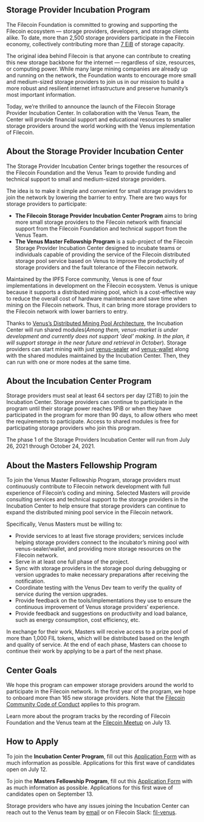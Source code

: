 ## Storage Provider Incubation Program

The Filecoin Foundation is committed to growing and supporting the Filecoin ecosystem — storage providers, developers, and storage clients alike. To date, more than 2,500 storage providers participate in the Filecoin economy, collectively contributing more than [7 EiB](https://filscan.io/) of storage capacity.

The original idea behind Filecoin is that anyone can contribute to creating this new storage backbone for the internet — regardless of size, resources, or computing power. While many large mining companies are already up and running on the network, the Foundation wants to encourage more small and medium-sized storage providers to join us in our mission to build a more robust and resilient internet infrastructure and preserve humanity’s most important information.

Today, we’re thrilled to announce the launch of the Filecoin Storage Provider Incubation Center. In collaboration with the Venus Team, the Center will provide financial support and educational resources to smaller storage providers around the world working with the Venus implementation of Filecoin.

## About the Storage Provider Incubation Center

The Storage Provider Incubation Center brings together the resources of the Filecoin Foundation and the Venus Team to provide funding and technical support to small and medium-sized storage providers.

The idea is to make it simple and convenient for small storage providers to join the network by lowering the barrier to entry. There are two ways for storage providers to participate:

- **The Filecoin Storage Provider Incubation Center Program** aims to bring more small storage providers to the Filecoin network with financial support from the Filecoin Foundation and technical support from the Venus Team.
- **The Venus Master Fellowship Program** is a sub-project of the Filecoin Storage Provider Incubation Center designed to incubate teams or individuals capable of providing the service of the Filecoin distributed storage pool service based on Venus to improve the productivity of storage providers and the fault tolerance of the Filecoin network.

Maintained by the IPFS Force community, Venus is one of four implementations in development on the Filecoin ecosystem. Venus is unique because it supports a distributed mining pool, which is a cost-effective way to reduce the overall cost of hardware maintenance and save time when mining on the Filecoin network. Thus, it can bring more storage providers to the Filecoin network with lower barriers to entry.

Thanks to [Venus’s Distributed Mining Pool Architecture](https://venus.filecoin.io/guide/How-To-Deploy-MingPool.html#mining-architecture), the Incubation Center will run shared modules(*Among them, venus-market is under development and currently does not support 'deal' making. In the plan, it will support storage in the near future and retrieval in October*). Storage providers can start mining with just [venus-sealer](https://github.com/filecoin-project/venus-sealer) and [venus-wallet](https://github.com/filecoin-project/venus-wallet) along with the shared modules maintained by the Incubation Center. Then, they can run with one or more nodes at the same time.

## About the Incubation Center Program

Storage providers must seal at least 64 sectors per day (2TiB) to join the Incubation Center. Storage providers can continue to participate in the program until their storage power reaches 1PiB or when they have participated in the program for more than 90 days, to allow others who meet the requirements to participate. Access to shared modules is free for participating storage providers who join this program.

The phase 1 of the Storage Providers Incubation Center will run from July 26, 2021 through October 24, 2021.

## About the Masters Fellowship Program

To join the Venus Master Fellowship Program, storage providers must continuously contribute to Filecoin network development with full experience of Filecoin’s coding and mining. Selected Masters will provide consulting services and technical support to the storage providers in the Incubation Center to help ensure that storage providers can continue to expand the distributed mining pool service in the Filecoin network.

Specifically, Venus Masters must be willing to:

- Provide services to at least five storage providers; services include helping storage providers connect to the incubator’s mining pool with venus-sealer/wallet, and providing more storage resources on the Filecoin network.
- Serve in at least one full phase of the project.
- Sync with storage providers in the storage pool during debugging or version upgrades to make necessary preparations after receiving the notification.
- Coordinate testing with the Venus Dev team to verify the quality of service during the version upgrades.
- Provide feedback on the tools/implementations they use to ensure the continuous improvement of Venus storage providers’ experience.
- Provide feedback and suggestions on productivity and load balance, such as energy consumption, cost efficiency, etc.

In exchange for their work, Masters will receive access to a prize pool of more than 1,000 FIL tokens, which will be distributed based on the length and quality of service. At the end of each phase, Masters can choose to continue their work by applying to be a part of the next phase.

## Center Goals

We hope this program can empower storage providers around the world to participate in the Filecoin network. In the first year of the program, we hope to onboard more than 165 new storage providers. Note that the [Filecoin Community Code of Conduct](https://github.com/filecoin-project/community/blob/master/CODE_OF_CONDUCT.md) applies to this program.

Learn more about the program tracks by the recording of Filecoin Foundation and the Venus team at the [Filecoin Meetup](https://youtu.be/Sj-lP8wwoB8?t=778) on July 13.

## How to Apply

To join the **Incubation Center Program**, fill out this [Application Form](http://venusteam.mikecrm.com/1lmpQtj) with as much information as possible. Applications for this first wave of candidates open on July 12.

To join the **Masters Fellowship Program**, fill out this [Application Form](http://venusteam.mikecrm.com/KWWYu0F) with as much information as possible. Applications for this first wave of candidates open on September 13.

Storage providers who have any issues joining the Incubation Center can reach out to the Venus team by [email](mailto:venus@ipfsforce.com) or on Filecoin Slack: [fil-venus](https://filecoinproject.slack.com/archives/CEHHJNJS3).
